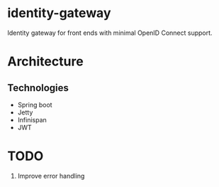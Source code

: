 # identity-gateway
Identity gateway for front ends with minimal OpenID Connect support.

# Architecture

## Technologies
* Spring boot
* Jetty
* Infinispan
* JWT

# TODO
1. Improve error handling
